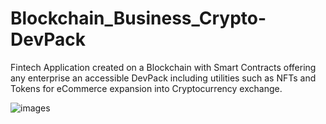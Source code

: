# Blockchain_Business_Crypto-DevPack
Fintech Application created on a Blockchain with Smart Contracts offering any enterprise an accessible DevPack including utilities such as NFTs and Tokens for eCommerce expansion into Cryptocurrency exchange.

![images](https://user-images.githubusercontent.com/89318890/171933690-2d0cc4b8-245b-4dba-964d-5a30884e6ef8.jpeg)
